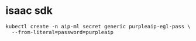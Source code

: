 # isaac sdk

<pre>
kubectl create -n aip-ml secret generic purpleaip-egl-pass \              
  --from-literal=password=purpleaip  
</pre>
